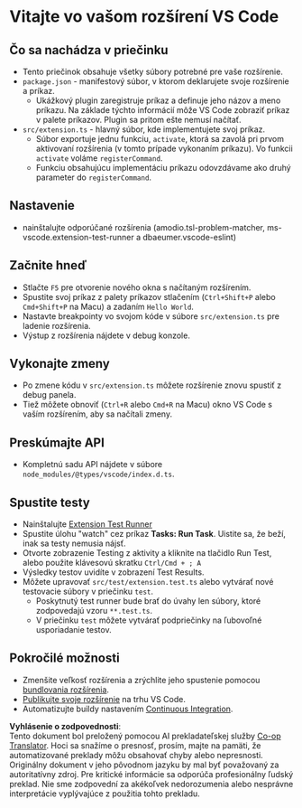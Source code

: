 <!--
CO_OP_TRANSLATOR_METADATA:
{
  "original_hash": "62b2632720dd39ef391d6b60b9b4bfb8",
  "translation_date": "2025-07-16T17:39:35+00:00",
  "source_file": "code/09.UpdateSamples/Aug/vscode/phiext/vsc-extension-quickstart.md",
  "language_code": "sk"
}
-->
# Vitajte vo vašom rozšírení VS Code

## Čo sa nachádza v priečinku

* Tento priečinok obsahuje všetky súbory potrebné pre vaše rozšírenie.
* `package.json` - manifestový súbor, v ktorom deklarujete svoje rozšírenie a príkaz.
  * Ukážkový plugin zaregistruje príkaz a definuje jeho názov a meno príkazu. Na základe týchto informácií môže VS Code zobraziť príkaz v palete príkazov. Plugin sa pritom ešte nemusí načítať.
* `src/extension.ts` - hlavný súbor, kde implementujete svoj príkaz.
  * Súbor exportuje jednu funkciu, `activate`, ktorá sa zavolá pri prvom aktivovaní rozšírenia (v tomto prípade vykonaním príkazu). Vo funkcii `activate` voláme `registerCommand`.
  * Funkciu obsahujúcu implementáciu príkazu odovzdávame ako druhý parameter do `registerCommand`.

## Nastavenie

* nainštalujte odporúčané rozšírenia (amodio.tsl-problem-matcher, ms-vscode.extension-test-runner a dbaeumer.vscode-eslint)

## Začnite hneď

* Stlačte `F5` pre otvorenie nového okna s načítaným rozšírením.
* Spustite svoj príkaz z palety príkazov stlačením (`Ctrl+Shift+P` alebo `Cmd+Shift+P` na Macu) a zadaním `Hello World`.
* Nastavte breakpointy vo svojom kóde v súbore `src/extension.ts` pre ladenie rozšírenia.
* Výstup z rozšírenia nájdete v debug konzole.

## Vykonajte zmeny

* Po zmene kódu v `src/extension.ts` môžete rozšírenie znovu spustiť z debug panela.
* Tiež môžete obnoviť (`Ctrl+R` alebo `Cmd+R` na Macu) okno VS Code s vaším rozšírením, aby sa načítali zmeny.

## Preskúmajte API

* Kompletnú sadu API nájdete v súbore `node_modules/@types/vscode/index.d.ts`.

## Spustite testy

* Nainštalujte [Extension Test Runner](https://marketplace.visualstudio.com/items?itemName=ms-vscode.extension-test-runner)
* Spustite úlohu "watch" cez príkaz **Tasks: Run Task**. Uistite sa, že beží, inak sa testy nemusia nájsť.
* Otvorte zobrazenie Testing z aktivity a kliknite na tlačidlo Run Test, alebo použite klávesovú skratku `Ctrl/Cmd + ; A`
* Výsledky testov uvidíte v zobrazení Test Results.
* Môžete upravovať `src/test/extension.test.ts` alebo vytvárať nové testovacie súbory v priečinku `test`.
  * Poskytnutý test runner bude brať do úvahy len súbory, ktoré zodpovedajú vzoru `**.test.ts`.
  * V priečinku `test` môžete vytvárať podpriečinky na ľubovoľné usporiadanie testov.

## Pokročilé možnosti

* Zmenšite veľkosť rozšírenia a zrýchlite jeho spustenie pomocou [bundlovania rozšírenia](https://code.visualstudio.com/api/working-with-extensions/bundling-extension).
* [Publikujte svoje rozšírenie](https://code.visualstudio.com/api/working-with-extensions/publishing-extension) na trhu VS Code.
* Automatizujte buildy nastavením [Continuous Integration](https://code.visualstudio.com/api/working-with-extensions/continuous-integration).

**Vyhlásenie o zodpovednosti**:  
Tento dokument bol preložený pomocou AI prekladateľskej služby [Co-op Translator](https://github.com/Azure/co-op-translator). Hoci sa snažíme o presnosť, prosím, majte na pamäti, že automatizované preklady môžu obsahovať chyby alebo nepresnosti. Originálny dokument v jeho pôvodnom jazyku by mal byť považovaný za autoritatívny zdroj. Pre kritické informácie sa odporúča profesionálny ľudský preklad. Nie sme zodpovední za akékoľvek nedorozumenia alebo nesprávne interpretácie vyplývajúce z použitia tohto prekladu.
